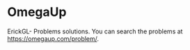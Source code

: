 # OmegaUp
ErickGL- Problems solutions.
You can search the problems at https://omegaup.com/problem/.
